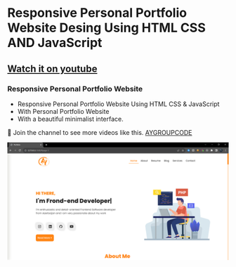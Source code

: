 # Responsive Personal Portfolio Website Desing Using HTML CSS AND JavaScript
## [Watch it on youtube](https://youtu.be/aO5Y1BJVkAA)
### Responsive Personal Portfolio Website

- Responsive Personal Portfolio Website Using HTML CSS & JavaScript
- With Personal Portfolio Website
- With a beautiful minimalist interface.

💙 Join the channel to see more videos like this. [AYGROUPCODE](https://www.youtube.com/@aygroupcode)

![preview img](Portfolio.png)